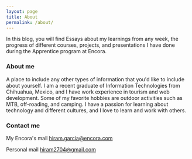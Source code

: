```yaml
---
layout: page
title: About
permalink: /about/
---
```


In this blog, you will find Essays about my learnings from any week, the progress of different courses, projects, and presentations I have done during the Apprentice program at Encora.

### About me

A place to include any other types of information that you'd like to include about yourself.
I am a recent graduate of Information Technologies from Chihuahua, Mexico, and I have work experience in tourism and web development. Some of my favorite hobbies are outdoor activities such as MTB, off-roading, and camping. I have a passion for learning about technology and different cultures, and I love to learn and work with others.

### Contact me

My Encora's mail
[hiram.garcia@encora.com](mailto:hiram.garcia@encora.com)

Personal mail
[hiram2704@gmail.com](mailto:hiram2704@gmail.com)

